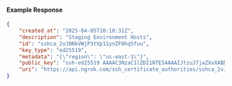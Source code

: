 <!-- Code generated for API Clients. DO NOT EDIT. -->

#### Example Response

```json
{
	"created_at": "2025-04-05T10:10:31Z",
	"description": "Staging Environment Hosts",
	"id": "sshca_2vJ0NkVWjP3tVp11ynZF0hq5fuu",
	"key_type": "ed25519",
	"metadata": "{\"region\": \"us-east-1\"}",
	"public_key": "ssh-ed25519 AAAAC3NzaC1lZDI1NTE5AAAAIJtzuJ7jaZXxXABNvYvxfVuTrzl5tTVnQL7IbWQWMP8Y",
	"uri": "https://api.ngrok.com/ssh_certificate_authorities/sshca_2vJ0NkVWjP3tVp11ynZF0hq5fuu"
}
```

